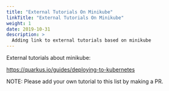 ```yaml
---
title: "External Tutorials On Minikube"
linkTitle: "External Tutorials On Minikube"
weight: 1
date: 2019-10-31
description: >
  Adding link to external tutorials based on minikube
---
```


External tutorials about minikube:

https://quarkus.io/guides/deploying-to-kubernetes

NOTE: Please add your own tutorial to this list by making a PR.
